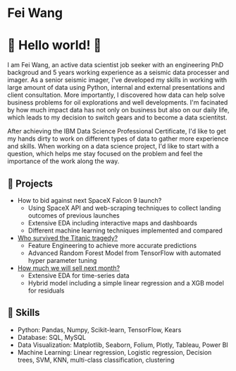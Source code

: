 # Fei Wang
# 👋 Hello world! 👋
I am Fei Wang, an active data scientist job seeker with an engineering PhD backgroud and 5 years working experience as a seismic data processer and imager. As a senior seismic imager, I've developed my skills in working with large amount of data using Python, internal and external presentations and client consultation. More importantly, I discovered how data can help solve business problems for oil explorations and well developments. I'm facinated by how much impact data has not only on business but also on our daily life, which leads to my decision to switch gears and to become a data scientitst.

After achieving the IBM Data Science Professional Certificate, I'd like to get my hands dirty to work on different types of data to gather more experience and skills. When working on a data science project, I'd like to start with a question, which helps me stay focused on the problem and feel the importance of the work along the way.

## 🌱 Projects
* How to bid against next SpaceX Falcon 9 launch? 
  - Using SpaceX API and web-scraping techniques to collect landing outcomes of previous launches
  - Extensive EDA including interactive maps and dashboards
  - Different machine learning techniques implemented and compared
* [Who survived the Titanic tragedy?](https://github.com/wangtuguahhh/Who-survived-the-Titanic-tragedy#readme) 
  - Feature Engineering to achieve more accurate predictions
  - Advanced Random Forest Model from TensorFlow with automated hyper parameter tuning
* [How much we will sell next month?](https://github.com/wangtuguahhh/How-much-we-will-sell-next-month#readme)
  - Extensive EDA for time-series data
  - Hybrid model including a simple linear regression and a XGB model for residuals
  
## 🌻 Skills
* Python: Pandas, Numpy, Scikit-learn, TensorFlow, Kears 
* Database: SQL, MySQL
* Data Visualization: Matplotlib, Seaborn, Folium, Plotly, Tableau, Power BI
* Machine Learning: Linear regression, Logistic regression, Decision trees, SVM, KNN, multi-class classification, clustering
